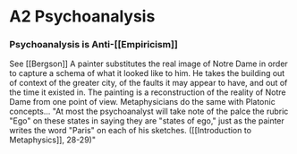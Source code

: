 # A2 Psychoanalysis

### Psychoanalysis is Anti-[[Empiricism]]
See [[Bergson]]
A painter substitutes the real image of Notre Dame in order to capture a schema of what it looked like to him. He takes the building out of context of the greater city, of the faults it may appear to have, and out of the time it existed in. The painting is a reconstruction of the reality of Notre Dame from one point of view. Metaphysicians do the same with Platonic concepts... "At most the psychoanalyst will take note of the palce the rubric "Ego" on these states in saying they are "states of ego," just as the painter writes the word "Paris" on each of his sketches. ([[Introduction to Metaphysics]], 28-29)"


